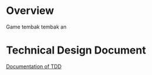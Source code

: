 # Overview
Game tembak tembak an


# Technical Design Document
 [Documentation of TDD](https://knotty-periodical-54f.notion.site/TankU-a14ece5514c44e689eca174bb6236ee1)
